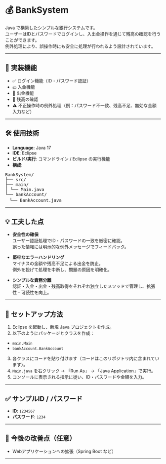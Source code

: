 # 💰 BankSystem

Java で構築したシンプルな銀行システムです。  
ユーザーはIDとパスワードでログインし、入出金操作を通じて残高の確認を行うことができます。  
例外処理により、誤操作時にも安全に処理が行われるよう設計されています。

---

## 🔧 実装機能

- ✅ ログイン機能（ID・パスワード認証）
- 💵 入金機能
- 💸 出金機能
- 🧾 残高の確認
- ⚠️ 不正操作時の例外処理（例：パスワード不一致、残高不足、無効な金額入力など）

---

## 🛠 使用技術

- **Language**: Java 17
- **IDE**: Eclipse
- **ビルド/実行**: コマンドライン / Eclipse の実行機能
- **構成**:
<pre>
BankSystem/
├── src/
├── main/
│ └── Main.java
└── bankAccount/
　└── BankAccount.java
</pre>

---

## 💡 工夫した点

- **安全性の確保**  
ユーザー認証処理でID・パスワードの一致を厳密に確認。  
誤った情報には明示的な例外メッセージでフィードバック。

- **堅牢なエラーハンドリング**  
マイナスの金額や残高不足による出金を防止。  
例外を投げて処理を中断し、問題の原因を明確化。

- **シンプルな責務分離**  
認証・入金・出金・残高取得をそれぞれ独立したメソッドで管理し、拡張性・可読性を向上。

---

## 🚀 セットアップ方法

1. Eclipse を起動し、新規 Java プロジェクトを作成。
2. 以下のようにパッケージとクラスを作成：
  - `main.Main`
  - `bankAccount.BankAccount`
3. 各クラスにコードを貼り付けます（コードはこのリポジトリ内に含まれています）。
4. `Main.java` を右クリック → 「Run As」 → 「Java Application」で実行。
5. コンソールに表示される指示に従い、ID・パスワードや金額を入力。

---

## ✅ サンプルID / パスワード

- **ID**: `1234567`
- **パスワード**: `1234`

---

## 📌 今後の改善点（任意）

- Webアプリケーションへの拡張（Spring Boot など）

---
